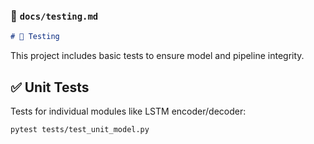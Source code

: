 ### 📝 `docs/testing.md`

```markdown
# 🧪 Testing
```
This project includes basic tests to ensure model and pipeline integrity.

## ✅ Unit Tests

Tests for individual modules like LSTM encoder/decoder:

```bash
pytest tests/test_unit_model.py
```
